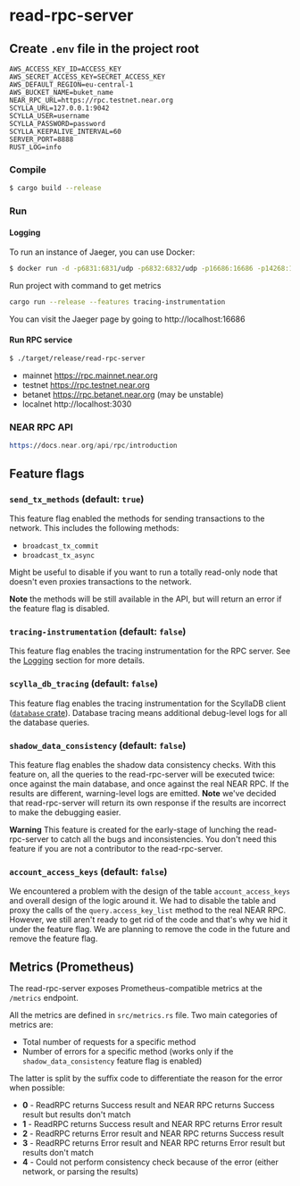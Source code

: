 # read-rpc-server

## Create `.env` file in the project root
```
AWS_ACCESS_KEY_ID=ACCESS_KEY
AWS_SECRET_ACCESS_KEY=SECRET_ACCESS_KEY
AWS_DEFAULT_REGION=eu-central-1
AWS_BUCKET_NAME=buket_name
NEAR_RPC_URL=https://rpc.testnet.near.org
SCYLLA_URL=127.0.0.1:9042
SCYLLA_USER=username
SCYLLA_PASSWORD=password
SCYLLA_KEEPALIVE_INTERVAL=60
SERVER_PORT=8888
RUST_LOG=info
```

### Compile

```bash
$ cargo build --release
```

### Run

#### Logging
To run an instance of Jaeger, you can use Docker:
```bash
$ docker run -d -p6831:6831/udp -p6832:6832/udp -p16686:16686 -p14268:14268 jaegertracing/all-in-one:latest
```
Run project with command to get metrics
```bash
cargo run --release --features tracing-instrumentation
```
You can visit the Jaeger page by going to http://localhost:16686

#### Run RPC service
```bash
$ ./target/release/read-rpc-server
```

* mainnet https://rpc.mainnet.near.org
* testnet https://rpc.testnet.near.org
* betanet https://rpc.betanet.near.org (may be unstable)
* localnet http://localhost:3030

### NEAR RPC API
```asm
https://docs.near.org/api/rpc/introduction
```

## Feature flags

### `send_tx_methods` (default: `true`)

This feature flag enabled the methods for sending transactions to the network. This includes the following methods:

- `broadcast_tx_commit`
- `broadcast_tx_async`

Might be useful to disable if you want to run a totally read-only node that doesn't even proxies transactions to the network.

**Note** the methods will be still available in the API, but will return an error if the feature flag is disabled.

### `tracing-instrumentation` (default: `false`)

This feature flag enables the tracing instrumentation for the RPC server. See the [Logging](#logging) section for more details.

### `scylla_db_tracing` (default: `false`)

This feature flag enables the tracing instrumentation for the ScyllaDB client ([`database` crate](../database)). Database tracing means additional debug-level logs for all the database queries.

### `shadow_data_consistency` (default: `false`)

This feature flag enables the shadow data consistency checks. With this feature on, all the queries to the read-rpc-server will be executed twice: once against the main database, and once against the real NEAR RPC. If the results are different, warning-level logs are emitted. **Note** we've decided that read-rpc-server will return its own response if the results are incorrect to make the debugging easier.

**Warning** This feature is created for the early-stage of lunching the read-rpc-server to catch all the bugs and inconsistencies. You don't need this feature if you are not a contributor to the read-rpc-server.

### `account_access_keys` (default: `false`)

We encountered a problem with the design of the table `account_access_keys` and overall design of the logic around it. We had to disable the table and proxy the calls of the `query.access_key_list` method to the real NEAR RPC. However, we still aren't ready to get rid of the code and that's why we hid it under the feature flag. We are planning to remove the code in the future and remove the feature flag.

## Metrics (Prometheus)

The read-rpc-server exposes Prometheus-compatible metrics at the `/metrics` endpoint.

All the metrics are defined in `src/metrics.rs` file. Two main categories of metrics are:

- Total number of requests for a specific method
- Number of errors for a specific method (works only if the `shadow_data_consistency` feature flag is enabled)

The latter is split by the suffix code to differentiate the reason for the error when possible:

- **0** - ReadRPC returns Success result and NEAR RPC returns Success result but results don't match
- **1** - ReadRPC returns Success result and NEAR RPC returns Error result
- **2** - ReadRPC returns Error result and NEAR RPC returns Success result
- **3** - ReadRPC returns Error result and NEAR RPC returns Error result but results don't match
- **4** - Could not perform consistency check because of the error (either network, or parsing the results)
